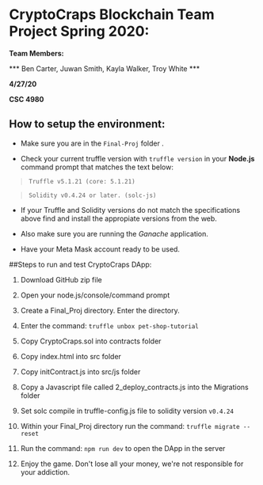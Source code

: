 # CryptoCraps Blockchain Team Project Spring 2020:

**Team Members:**

*** Ben Carter, Juwan Smith, Kayla Walker, Troy White  ***

**4/27/20**

**CSC 4980**


## How to setup the environment:

* Make sure you are in the `Final-Proj` folder .

* Check your current truffle version with `truffle version` in your **Node.js** command prompt that matches the text below:

 > `Truffle v5.1.21 (core: 5.1.21)`

 > `Solidity v0.4.24 or later. (solc-js)`

* If your Truffle and Solidity versions do not match the specifications above find and install the appropiate versions from the web.

* Also make sure you are running the *Ganache* application. 

* Have your Meta Mask account ready to be used.

 


##Steps to run and test CryptoCraps DApp:

1. Download GitHub zip file

2. Open your node.js/console/command prompt

3. Create a Final_Proj directory. Enter the directory.

4. Enter the command: `truffle unbox pet-shop-tutorial`

5. Copy CryptoCraps.sol into contracts folder

6. Copy index.html into src folder

7. Copy initContract.js into src/js folder

8. Copy a Javascript file called 2_deploy_contracts.js into the Migrations folder

9. Set solc compile in truffle-config.js file to solidity version `v0.4.24` 

10. Within your Final_Proj directory run the command: `truffle migrate --reset`

11. Run the command: `npm run dev` to open the DApp in the server

12. Enjoy the game. Don't lose all your money, we're not responsible for your addiction.